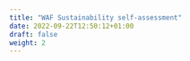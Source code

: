```yaml
---
title: "WAF Sustainability self-assessment"
date: 2022-09-22T12:50:12+01:00
draft: false
weight: 2
---
```


